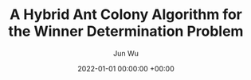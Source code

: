 ---
layout: post
title: "A Hybrid Ant Colony Algorithm for the Winner Determination Problem"
date: 2022-01-01 00:00:00 +00:00
# image: ""
categories: research
author: "Jun Wu"
authors: [Jun Wu, Mingjie Fan, Yang Liu, Yupeng Zhou*, Nan Yang, Minghao Yin*]
venue: "Mathematical Biosciences and Engineering"
# arxiv: https://arxiv.org/abs/1904.12573
# slides: /pdfs/jcdl2019.pdf
# code: https://github.com/leonidk/venue_scores
# url: 
venueurl: ""
paper: ""
---